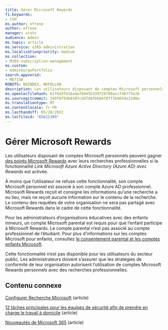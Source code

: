 ```yaml
---
title: Gérer Microsoft Rewards
f1.keywords:
- CSH
ms.author: efrene
author: efrene
manager: scotv
audience: Admin
ms.topic: article
ms.service: o365-administration
ms.localizationpriority: medium
ms.collection:
- M365-subscription-management
ms.custom:
- AdminSurgePortfolio
search.appverid:
- MET150
ROBOTS: NOINDEX, NOFOLLOW
description: Les utilisateurs disposant de comptes Microsoft personnels peuvent gagner des points Microsoft Rewards dans le cadre de leurs recherches professionnelles si la fonctionnalité lier AAD à Rewards est activée.
ms.openlocfilehash: 6376d3f416adaf6945b339f28708accf46775e2b
ms.sourcegitcommit: 349f0f54b0397cdd7d8fbb9ef07f1b6654a32d6e
ms.translationtype: MT
ms.contentlocale: fr-FR
ms.lasthandoff: 05/20/2022
ms.locfileid: "65621389"
---
```

# <a name="manage-microsoft-rewards"></a>Gérer Microsoft Rewards

Les utilisateurs disposant de comptes Microsoft personnels peuvent gagner [des points Microsoft Rewards](https://www.microsoft.com/rewards) avec leurs recherches professionnelles si la fonctionnalité *Link Microsoft Azure Active Directory (Azure AD) avec Rewards* est activée.

À moins que l’utilisateur ne refuse cette fonctionnalité, son compte Microsoft personnel est associé à son compte Azure AD professionnel. Microsoft Rewards reçoit et consigne les informations qu’une recherche a eu lieu, mais ne reçoit aucune information sur le contenu de la recherche. Le contenu des requêtes de votre organisation ne sera pas partagé avec Microsoft Rewards dans le cadre de cette fonctionnalité.

Pour les administrateurs d’organisations éducatives avec des enfants mineurs, un compte Microsoft parental est requis pour que l’enfant participe à Microsoft Rewards. Le compte parental n’est pas associé au compte professionnel de l’étudiant. Pour plus d’informations sur les comptes Microsoft pour enfants, consultez [le consentement parental et les comptes enfants Microsoft](https://support.microsoft.com/account-billing/c6951746-8ee5-8461-0809-fbd755cd902e).

Cette fonctionnalité n’est pas disponible pour les utilisateurs du secteur public. Les administrateurs doivent s’assurer que les stratégies de conformité de leur organisation autorisent l’utilisation de comptes Microsoft Rewards personnels avec des recherches professionnelles.

## <a name="related-content"></a>Contenu connexe

[Configurer Recherche Microsoft](/microsoftsearch/setup-microsoft-search) (article)

[12 tâches principales pour les équipes de sécurité afin de prendre en charge le travail à domicile](../../security/top-security-tasks-for-remote-work.md) (article)

[Nouveautés de Microsoft 365](https://support.microsoft.com/office/what-s-new-in-microsoft-365-95c8d81d-08ba-42c1-914f-bca4603e1426) (article)


